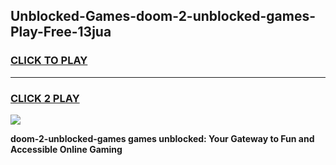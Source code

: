 
## Unblocked-Games-doom-2-unblocked-games-Play-Free-13jua
<h3>
<a href="https://premium76.site?title=doom-2-unblocked-games&ref=22A">CLICK TO PLAY</a></h3>
<hr>

<h3>
<a href="https://premium76.site?title=doom-2-unblocked-games&ref=22A">CLICK 2 PLAY</a>
  
</h3>

<a href="https://premium76.site?title=doom-2-unblocked-games&ref=22A"><img src="https://clearcache.store/games.png"></a>


**doom-2-unblocked-games games unblocked: Your Gateway to Fun and Accessible Online Gaming**
